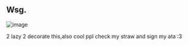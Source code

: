 ## Wsg. 
![image](https://github.com/user-attachments/assets/7e481c52-036f-41e1-8ab1-a620c76f6157)


2 lazy 2 decorate this,also cool ppl check my straw and sign my ata :3
<!--
**kynazz/Kynazz** is a ✨ _special_ ✨ repository because its `README.md` (this file) appears on your GitHub profile.


- 🔭 I’m currently working on ...
- 🌱 I’m currently learning ...
- 👯 I’m looking to collaborate on ...
- 🤔 I’m looking for help with ...
- 💬 Ask me about ...
- 📫 How to reach me: ...
- 😄 Pronouns: ...
- ⚡ Fun fact: ...
-->
